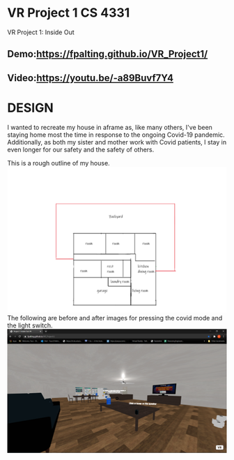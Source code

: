 # VR Project 1 CS 4331
VR Project 1: Inside Out
## Demo:https://fpalting.github.io/VR_Project1/
## Video:https://youtu.be/-a89Buvf7Y4
# DESIGN
I wanted to recreate my house in aframe as, like many others, I've been staying home most the time in response to the ongoing Covid-19 pandemic. Additionally, as both my sister and mother work with Covid patients, I stay in even longer for our safety and the safety of others.

This is a rough outline of my house.
![alt text](https://github.com/fpalting/VR_Project1/blob/main/img/outline_house.png?raw=true)
The following are before and after images for pressing the covid mode and the light switch.
![image](https://github.com/fpalting/VR_Project1/blob/main/img/Screenshot%20(1109).png)
